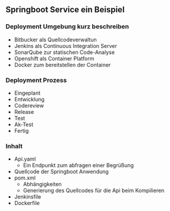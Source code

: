 ## Springboot Service ein Beispiel 

### Deployment Umgebung kurz beschreiben
   - Bitbucker als Quellcodeverwaltun
   - Jenkins als Continuous Integration Server
   - SonarQube zur statischen Code-Analyse
   - Openshift als Container Platform 
   - Docker zum bereitstellen der Container
   
### Deployment Prozess
   - Eingeplant
   - Entwicklung
   - Codereview
   - Release
   - Test
   - Ak-Test
   - Fertig
        
### Inhalt
   - Api.yaml
     - Ein Endpunkt zum abfragen einer Begrüßung
   - Quellcode der Springboot Anwendung
   - pom.xml
     - Abhängigkeiten
     - Generierung des Quellcodes für die Api beim Kompilieren
   - Jenkinsfile
   - Dockerfile